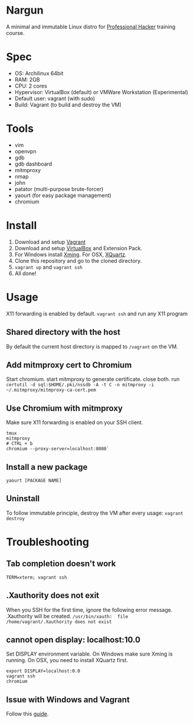 # Nargun
A minimal and immutable Linux distro for [Professional Hacker](https://elttam.com.au/training) training course.

# Spec
* OS: Archilinux 64bit
* RAM: 2GB
* CPU: 2 cores
* Hypervisor: VirtualBox (default) or VMWare Workstation (Experimental)
* Default user: vagrant (with sudo)
* Build: Vagrant (to build and destroy the VM)

# Tools
* vim
* openvpn
* gdb
* gdb dashboard
* mitmproxy
* nmap
* john
* patator (multi-purpose brute-forcer)
* yaourt (for easy package management)
* chromium

# Install

1. Download and setup [Vagrant](https://www.vagrantup.com/)
2. Download and setup [VirtualBox](https://www.virtualbox.org/) and Extension Pack.
3. For Windows install [Xming](https://sourceforge.net/projects/xming/). For OSX, [XQuartz](https://www.xquartz.org/).
4. Clone this repository and go to the cloned directory.
5. `vagrant up` and `vagrant ssh`
6. All done!

# Usage
X11 forwarding is enabled by default. `vagrant ssh` and run any X11 program

## Shared directory with the host
By default the current host directory is mapped to `/vagrant` on the VM.

## Add mitmproxy cert to Chromium
Start chromium. start mitmproxy to generate certificate. close both.
run `certutil -d sql:$HOME/.pki/nssdb -A -t C -n mitmproxy -i ~/.mitmproxy/mitmproxy-ca-cert.pem`

## Use Chromium with mitmproxy
Make sure X11 forwarding is enabled on your SSH client.
```
tmux
mitmproxy
# CTRL + b
chromium --proxy-server=localhost:8080`
```

## Install a new package
`yaourt [PACKAGE NAME]`

## Uninstall
To follow immutable principle, destroy the VM after every usage:
`vagrant destroy`

# Troubleshooting
## Tab completion doesn't work
`TERM=xterm; vagrant ssh`

## .Xauthority does not exit
When you SSH for the first time, ignore the following error message.
.Xauthority will be created.
`/usr/bin/xauth:  file /home/vagrant/.Xauthority does not exist`

## cannot open display: localhost:10.0
Set DISPLAY environment variable. On Windows make sure Xming is running.
On OSX, you need to install XQuartz first.
```
export DISPLAY=localhost:0.0
vagrant ssh
chromium
```

## Issue with Windows and Vagrant
Follow this [guide](https://www.swtestacademy.com/quick-start-vagrant-windows-10/).

